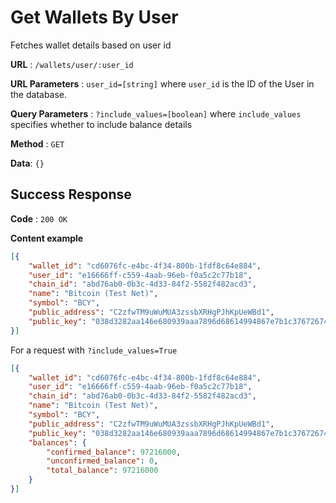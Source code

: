 # Get Wallets By User

Fetches wallet details based on user id

**URL** : `/wallets/user/:user_id`

**URL Parameters** : `user_id=[string]` where `user_id` is the ID of the User in the
database.

**Query Parameters** : `?include_values=[boolean]` where `include_values` specifies whether to include balance details

**Method** : `GET`

**Data**: `{}`

## Success Response

**Code** : `200 OK`

**Content example**

```json
[{
	"wallet_id": "cd6076fc-e4bc-4f34-800b-1fdf8c64e884",
	"user_id": "e16666ff-c559-4aab-96eb-f0a5c2c77b18",
	"chain_id": "abd76ab0-0b3c-4d33-84f2-5582f482acd3",
	"name": "Bitcoin (Test Net)",
	"symbol": "BCY",
	"public_address": "C2zfwTM9uWuMUA3zssbXRHgPJhKpUeWBd1",
	"public_key": "038d3282aa146e680939aaa7896d68614994867e7b1c37672674c8cb47ba33b671"
}]
```

For a request with `?include_values=True`

```json
[{
	"wallet_id": "cd6076fc-e4bc-4f34-800b-1fdf8c64e884",
	"user_id": "e16666ff-c559-4aab-96eb-f0a5c2c77b18",
	"chain_id": "abd76ab0-0b3c-4d33-84f2-5582f482acd3",
	"name": "Bitcoin (Test Net)",
	"symbol": "BCY",
	"public_address": "C2zfwTM9uWuMUA3zssbXRHgPJhKpUeWBd1",
	"public_key": "038d3282aa146e680939aaa7896d68614994867e7b1c37672674c8cb47ba33b671",
	"balances": {
		"confirmed_balance": 97216000,
		"unconfirmed_balance": 0,
		"total_balance": 97216000
	}
}]
```